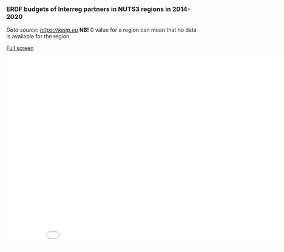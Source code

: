 ### ERDF budgets of Interreg partners in NUTS3 regions in 2014-2020 ###

*Data source: https://keep.eu*
**NB!** 0 value for a region can mean that no data is available for the region

[Full screen](https://ltalve.github.io/eu-maps/map.html)
<iframe src="map.html" height="500" width="900" scrolling="no" frameBorder="0"></iframe>
